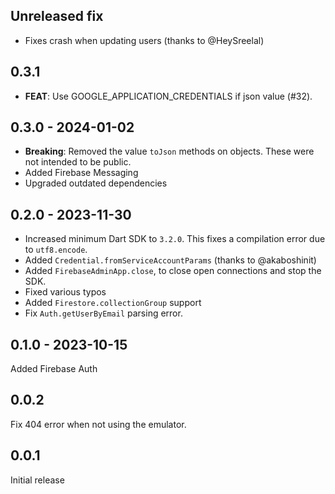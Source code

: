 ## Unreleased fix

- Fixes crash when updating users (thanks to @HeySreelal)

## 0.3.1

 - **FEAT**: Use GOOGLE_APPLICATION_CREDENTIALS if json value (#32).

## 0.3.0 - 2024-01-02

- **Breaking**: Removed the value `toJson` methods on objects.
  These were not intended to be public.
- Added Firebase Messaging
- Upgraded outdated dependencies

## 0.2.0 - 2023-11-30

- Increased minimum Dart SDK to `3.2.0`.
  This fixes a compilation error due to `utf8.encode`.
- Added `Credential.fromServiceAccountParams` (thanks to @akaboshinit)
- Added `FirebaseAdminApp.close`, to close open connections and stop the SDK.
- Fixed various typos
- Added `Firestore.collectionGroup` support
- Fix `Auth.getUserByEmail` parsing error.

## 0.1.0 - 2023-10-15

Added Firebase Auth

## 0.0.2

Fix 404 error when not using the emulator.

## 0.0.1

Initial release
